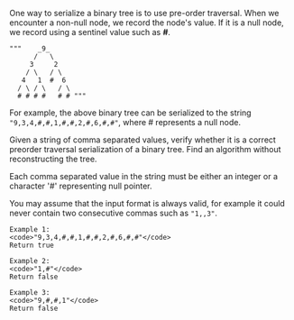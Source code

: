 One way to serialize a binary tree is to use pre-order traversal. When we encounter a non-null node, we record the node's value. If it is a null node, we record using a sentinel value such as <b>#</b>.

    """    _9_
          /   \
         3     2
        / \   / \
       4   1  #  6
      / \ / \   / \
      # # # #   # # """

For example, the above binary tree can be serialized to the string <code>"9,3,4,#,#,1,#,#,2,#,6,#,#"</code>, where # represents a null node.

Given a string of comma separated values, verify whether it is a correct preorder traversal serialization of a binary tree. Find an algorithm without reconstructing the tree.

Each comma separated value in the string must be either an integer or a character '#' representing null pointer.

You may assume that the input format is always valid, for example it could never contain two consecutive commas such as <code>"1,,3"</code>.


    Example 1:
    <code>"9,3,4,#,#,1,#,#,2,#,6,#,#"</code>
    Return true

    Example 2:
    <code>"1,#"</code>
    Return false

    Example 3:
    <code>"9,#,#,1"</code>
    Return false
